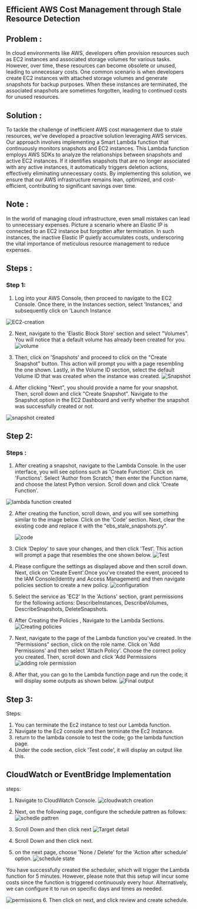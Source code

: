 ## Efficient AWS Cost Management through Stale Resource Detection

## Problem : 

<p> In cloud environments like AWS, developers often provision resources such as EC2 instances and associated storage volumes for various tasks. However, over time, these resources can become obsolete or unused, leading to unnecessary costs. One common scenario is when developers create EC2 instances with attached storage volumes and generate snapshots for backup purposes. When these instances are terminated, the associated snapshots are sometimes forgotten, leading to continued costs for unused resources.
</p>

## Solution :
<p>To tackle the challenge of inefficient AWS cost management due to stale resources, we've developed a proactive solution leveraging AWS services. Our approach involves implementing a Smart Lambda function that continuously monitors snapshots and EC2 instances. This Lambda function employs AWS SDKs to analyze the relationships between snapshots and active EC2 instances. If it identifies snapshots that are no longer associated with any active instances, it automatically triggers deletion actions, effectively eliminating unnecessary costs. By implementing this solution, we ensure that our AWS infrastructure remains lean, optimized, and cost-efficient, contributing to significant savings over time.</p>

## Note :
<p> In the world of managing cloud infrastructure, even small mistakes can lead to unnecessary expenses. Picture a scenario where an Elastic IP is connected to an EC2 instance but forgotten after termination. In such instances, the inactive Elastic IP quietly accumulates costs, underscoring the vital importance of meticulous resource management to reduce expenses.</p>

## Steps :
### Step 1:

1. Log into your AWS Console, then proceed to navigate to the EC2 Console. Once there, in the Instances section, select 'Instances,' and subsequently click on 'Launch Instance

![EC2-creation](https://github.com/JDNSaiCharanKatta/aws_cost_optimization/assets/170161500/23e61820-9926-4e6e-97ea-113e691a1933)

2. Next, navigate to the 'Elastic Block Store' section and select "Volumes". You will notice that a default volume has already been created for you. 
 ![volume](https://github.com/JDNSaiCharanKatta/aws_cost_optimization/assets/170161500/a68d91f2-b810-4d44-b478-3edc06d9a841)
 
3. Then, click on 'Snapshots' and proceed to click on the "Create Snapshot" button. This action will prompt you with a page resembling the one shown. Lastly, in the Volume ID section, select the default Volume ID that was created when the instance was created.
 ![Snapshot](https://github.com/JDNSaiCharanKatta/aws_cost_optimization/assets/170161500/35a82796-5ae5-4c01-a2a0-264e19116059)
   
5. After clicking "Next", you should provide a name for your snapshot. Then, scroll down and click "Create Snapshot". Navigate to the Snapshot option in the EC2 Dashboard and verify whether the snapshot was successfully created or not.

![snapshot created](https://github.com/JDNSaiCharanKatta/aws_cost_optimization/assets/170161500/c278494c-fdec-405b-b56f-7a401b30ccb0)

## Step 2:
### Steps :
1. After creating a snapshot, navigate to the Lambda Console. In the user interface, you will see options such as 'Create Function'. Click on 'Functions'. Select 'Author from Scratch,' then enter the Function name, and choose the latest Python version. Scroll down and click 'Create Function'.

![lambda function created](https://github.com/JDNSaiCharanKatta/aws_cost_optimization/assets/170161500/23a32fc4-3792-438f-bc79-d5e0b23f2bbe)


2.  After creating the function, scroll down, and you will see something similar to the image below. Click on the 'Code' section. Next, clear the existing code and replace it with the "ebs_stale_snapshots.py".

    ![code](https://github.com/JDNSaiCharanKatta/aws_cost_optimization/assets/170161500/0deca2e9-4157-41bd-a5da-0d9c47465b04)
3.  Click 'Deploy' to save your changes, and then click 'Test'. This action will prompt a page that resembles the one shown below. 
   ![Test](https://github.com/JDNSaiCharanKatta/aws_cost_optimization/assets/170161500/4d56b336-9c4a-4450-bdba-7c9e9d714560)


4. Please configure the settings as displayed above and then scroll down. Next, click on 'Create Event'.Once you've created the event, proceed to the IAM Console(Identity and Access Management) and then navigate policies section to create a new policy.
![configuration](https://github.com/JDNSaiCharanKatta/aws_cost_optimization/assets/170161500/b79fb401-9ed6-4ea3-93c8-6ada5ff09e1c)

5. Select the service as 'EC2'
In the 'Actions' section, grant permissions for the following actions: DescribeInstances, DescribeVolumes, DescribeSnapshots, DeleteSnapshots.

6. After Creating the Policies , Navigate to the Lambda Sections.
![Creating policies](https://github.com/JDNSaiCharanKatta/aws_cost_optimization/assets/170161500/c24608a6-caa4-4ec9-a54d-5934771cc0c5)


8. Next, navigate to the page of the Lambda function you've created. In the "Permissions" section, click on the role name. Click on 'Add Permissions' and then select 'Attach Policy'. Choose the correct policy you created. Then, scroll down and click 'Add Permissions
![adding role permission](https://github.com/JDNSaiCharanKatta/aws_cost_optimization/assets/170161500/858a84c3-ede9-400d-a661-a50a43020ff5)


9. After that, you can go to the Lambda function page and run the code; it will display some outputs as shown below.
![Final output](https://github.com/JDNSaiCharanKatta/aws_cost_optimization/assets/170161500/bc3ccfcb-ab90-4c4f-9458-872b28a6f6bf)



## Step 3:
  Steps:
1. You can terminate the Ec2 instance to test our Lambda function.
2. Navigate to the Ec2 console and then terminate the Ec2 Instance.
3. return to the lambda console to test the code; go the lambda function page.
4. Under the code section, click 'Test code', it will display an output like this.
   

   
## CloudWatch or EventBridge Implementation


 steps:
1. Navigate to CloudWatch Console.
![cloudwatch creation](https://github.com/JDNSaiCharanKatta/aws_cost_optimization/assets/170161500/cd6830dc-0fa9-4962-93ad-26b0bab545d4)
2. Next, on the following page, configure the schedule pattren as follows:
![schedle pattren](https://github.com/JDNSaiCharanKatta/aws_cost_optimization/assets/170161500/8401f933-db5c-4406-8ddf-b845ebb390df)
3. Scroll Down and then click next
![Target detail](https://github.com/JDNSaiCharanKatta/aws_cost_optimization/assets/170161500/e0dbca5b-6925-493a-8a1c-6ce47458da93)

4. Scroll Down and then click next.
5. on the next page, choose 'None / Delete' for the 'Action after schedule' option.
![schedule state](https://github.com/JDNSaiCharanKatta/aws_cost_optimization/assets/170161500/1ce9254b-8efc-46a9-a506-95140425094b)

You have successfully created the scheduler, which will trigger the Lambda function for 5 minutes.
However, please note that this setup will incur some costs since the function is triggered continuously every hour. Alternatively, we can configure it to run on specific days and times as needed.

![permissions](https://github.com/JDNSaiCharanKatta/aws_cost_optimization/assets/170161500/b1586710-f1de-46a2-9b3d-63f59bf4fe95)
6. Then click on next, and click review and create schedule.

   











   







